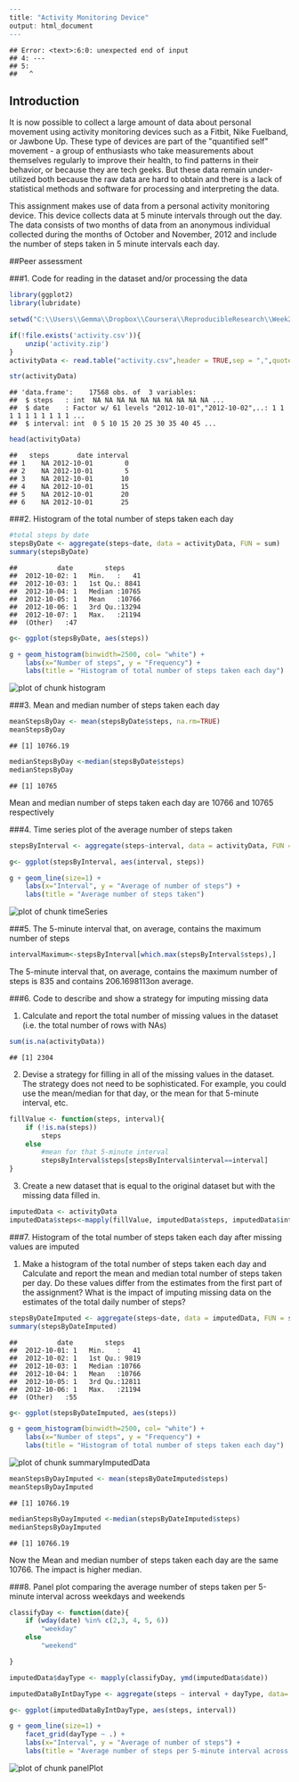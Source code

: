 

```r
---
title: "Activity Monitoring Device"
output: html_document
---
```

```
## Error: <text>:6:0: unexpected end of input
## 4: ---
## 5: 
##   ^
```


## Introduction

It is now possible to collect a large amount of data about personal movement using activity monitoring devices such as a Fitbit, Nike Fuelband, or Jawbone Up. These type of devices are part of the "quantified self" movement - a group of enthusiasts who take measurements about themselves regularly to improve their health, to find patterns in their behavior, or because they are tech geeks. But these data remain under-utilized both because the raw data are hard to obtain and there is a lack of statistical methods and software for processing and interpreting the data.

This assignment makes use of data from a personal activity monitoring device. This device collects data at 5 minute intervals through out the day. The data consists of two months of data from an anonymous individual collected during the months of October and November, 2012 and include the number of steps taken in 5 minute intervals each day.

##Peer assessment

###1. Code for reading in the dataset and/or processing the data


```r
library(ggplot2)
library(lubridate)

setwd("C:\\Users\\Gemma\\Dropbox\\Coursera\\ReproducibleResearch\\Week2\\Project")

if(!file.exists('activity.csv')){
    unzip('activity.zip')
}
activityData <- read.table("activity.csv",header = TRUE,sep = ",",quote = '"',na.strings = "NA")

str(activityData)
```

```
## 'data.frame':	17568 obs. of  3 variables:
##  $ steps   : int  NA NA NA NA NA NA NA NA NA NA ...
##  $ date    : Factor w/ 61 levels "2012-10-01","2012-10-02",..: 1 1 1 1 1 1 1 1 1 1 ...
##  $ interval: int  0 5 10 15 20 25 30 35 40 45 ...
```

```r
head(activityData)
```

```
##   steps       date interval
## 1    NA 2012-10-01        0
## 2    NA 2012-10-01        5
## 3    NA 2012-10-01       10
## 4    NA 2012-10-01       15
## 5    NA 2012-10-01       20
## 6    NA 2012-10-01       25
```

###2. Histogram of the total number of steps taken each day

```r
#total steps by date
stepsByDate <- aggregate(steps~date, data = activityData, FUN = sum)
summary(stepsByDate)
```

```
##          date        steps      
##  2012-10-02: 1   Min.   :   41  
##  2012-10-03: 1   1st Qu.: 8841  
##  2012-10-04: 1   Median :10765  
##  2012-10-05: 1   Mean   :10766  
##  2012-10-06: 1   3rd Qu.:13294  
##  2012-10-07: 1   Max.   :21194  
##  (Other)   :47
```

```r
g<- ggplot(stepsByDate, aes(steps))

g + geom_histogram(binwidth=2500, col= "white") +
    labs(x="Number of steps", y = "Frequency") +
    labs(title = "Histogram of total number of steps taken each day")
```

![plot of chunk histogram](figure/histogram-1.png)

###3. Mean and median number of steps taken each day

```r
meanStepsByDay <- mean(stepsByDate$steps, na.rm=TRUE)
meanStepsByDay
```

```
## [1] 10766.19
```

```r
medianStepsByDay <-median(stepsByDate$steps)
medianStepsByDay
```

```
## [1] 10765
```



Mean and median number of steps taken each day are 10766 and 10765 respectively 


###4. Time series plot of the average number of steps taken

```r
stepsByInterval <- aggregate(steps~interval, data = activityData, FUN = mean)

g<- ggplot(stepsByInterval, aes(interval, steps))

g + geom_line(size=1) +
    labs(x="Interval", y = "Average of number of steps") +
    labs(title = "Average number of steps taken")
```

![plot of chunk timeSeries](figure/timeSeries-1.png)

###5. The 5-minute interval that, on average, contains the maximum number of steps

```r
intervalMaximum<-stepsByInterval[which.max(stepsByInterval$steps),]
```

The 5-minute interval that, on average, contains the maximum number of steps is 835 and contains 206.1698113on average.

###6. Code to describe and show a strategy for imputing missing data
1. Calculate and report the total number of missing values in the dataset (i.e. the total number of rows with NAs)

```r
sum(is.na(activityData))
```

```
## [1] 2304
```

2. Devise a strategy for filling in all of the missing values in the dataset. The strategy does not need to be sophisticated. For example, you could use the mean/median for that day, or the mean for that 5-minute interval, etc.

```r
fillValue <- function(steps, interval){
    if (!is.na(steps))
        steps
    else
        #mean for that 5-minute interval
        stepsByInterval$steps[stepsByInterval$interval==interval]
}
```

3. Create a new dataset that is equal to the original dataset but with the missing data filled in.

```r
imputedData <- activityData
imputedData$steps<-mapply(fillValue, imputedData$steps, imputedData$interval)
```
###7. Histogram of the total number of steps taken each day after missing values are imputed
1. Make a histogram of the total number of steps taken each day and Calculate and report the mean and median total number of steps taken per day. Do these values differ from the estimates from the first part of the assignment? What is the impact of imputing missing data on the estimates of the total daily number of steps?


```r
stepsByDateImputed <- aggregate(steps~date, data = imputedData, FUN = sum)
summary(stepsByDateImputed)
```

```
##          date        steps      
##  2012-10-01: 1   Min.   :   41  
##  2012-10-02: 1   1st Qu.: 9819  
##  2012-10-03: 1   Median :10766  
##  2012-10-04: 1   Mean   :10766  
##  2012-10-05: 1   3rd Qu.:12811  
##  2012-10-06: 1   Max.   :21194  
##  (Other)   :55
```

```r
g<- ggplot(stepsByDateImputed, aes(steps))

g + geom_histogram(binwidth=2500, col= "white") +
    labs(x="Number of steps", y = "Frequency") +
    labs(title = "Histogram of total number of steps taken each day")
```

![plot of chunk summaryImputedData](figure/summaryImputedData-1.png)

```r
meanStepsByDayImputed <- mean(stepsByDateImputed$steps)
meanStepsByDayImputed
```

```
## [1] 10766.19
```

```r
medianStepsByDayImputed <-median(stepsByDateImputed$steps)
medianStepsByDayImputed
```

```
## [1] 10766.19
```



Now the Mean and median number of steps taken each day are the same 10766. The impact is higher median.

###8. Panel plot comparing the average number of steps taken per 5-minute interval across weekdays and weekends

```r
classifyDay <- function(date){
    if (wday(date) %in% c(2,3, 4, 5, 6))
        "weekday"
    else
        "weekend"

}

imputedData$dayType <- mapply(classifyDay, ymd(imputedData$date))

imputedDataByIntDayType <- aggregate(steps ~ interval + dayType, data= imputedData, FUN=mean)

g<- ggplot(imputedDataByIntDayType, aes(steps, interval))

g + geom_line(size=1) +
    facet_grid(dayType ~ .) +
    labs(x="Interval", y = "Average of number of steps") +
    labs(title = "Average number of steps per 5-minute interval across weekdays and weekends")
```

![plot of chunk panelPlot](figure/panelPlot-1.png)
```
```

